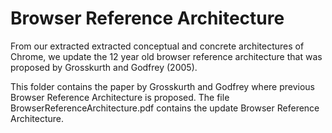 # Browser Reference Architecture
From our extracted extracted conceptual and concrete architectures of Chrome, we update the 12 year old browser reference architecture that was proposed by Grosskurth and Godfrey (2005).

This folder contains the paper by Grosskurth and Godfrey where previous Browser Reference Architecture is proposed. 
The file BrowserReferenceArchitecture.pdf contains the update Browser Reference Architecture.
